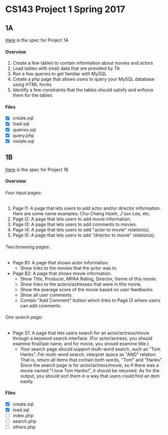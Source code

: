 # CS143 Project 1 Spring 2017

## 1A

[Here](http://yellowstone.cs.ucla.edu/cs143/project/project1A.html) is the spec for Project 1A

#### Overview

1. Create a few tables to contain information about movies and actors
2. Load tables with (real) data that are provided by TA
3. Run a few queries to get familiar with MySQL
4. Create a php page that allows users to query your MySQL database using HTML forms
5. Identify a few constraints that the tables should satisfy and enforce them for the tables

#### Files

- [x] create.sql
- [x] load.sql
- [x] queries.sql
- [x] query.php
- [x] violate.sql

## 1B 

[Here](http://yellowstone.cs.ucla.edu/cs143/project/project1B.html) is the spec for Project 1B

#### Overview

###### Four input pages:

1. Page I1: A page that lets users to add actor and/or director information. Here are some name examples: Chu-Cheng Hsieh, J'son Lee, etc.
2. Page I2: A page that lets users to add movie information.
3. Page I3: A page that lets users to add comments to movies.
4. Page I4: A page that lets users to add "actor to movie" relation(s).
5. Page I5: A page that lets users to add "director to movie" relation(s).

###### Two browsing pages:

- Page B1: A page that shows actor information.
   * Show links to the movies that the actor was in.
- Page B2: A page that shows movie information.
   * Show Title, Producer, MPAA Rating, Director, Genre of this movie.
   * Show links to the actors/actresses that were in this movie.
   * Show the average score of the movie based on user feedbacks.
   * Show all user comments.
   * Contain "Add Comment" button which links to Page I3 where users can add comments.

###### One search page:

- Page S1: A page that lets users search for an actor/actress/movie through a keyword search interface. (For actor/actress, you should examine first/last name, and for movie, you should examine title.)
   * Your search page should support multi-word search, such as "Tom Hanks". For multi-word search, interpret space as "AND" relation. That is, return all items that contain both words, "Tom" and "Hanks". Since the search page is for actor/actress/movie, so if there was a movie named "I love Tom Hanks!", it should be returned. As for the output, you should sort them in a way that users could find an item easily.

#### Files

- [x] create.sql
- [x] load.sql
- [ ] index.php
- [ ] search.php
- [ ] others.php
